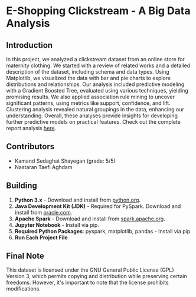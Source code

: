 # E-Shopping Clickstream - A Big Data Analysis

## Introduction
In this project, we analyzed a clickstream dataset from an online store for maternity clothing. We started with a review of related works and a detailed description of the dataset, including schema and data types. Using Matplotlib, we visualized the data with bar and pie charts to explore distributions and relationships. Our analysis included predictive modeling with a Gradient Boosted Tree, evaluated using various techniques, yielding promising results. We also applied association rule mining to uncover significant patterns, using metrics like support, confidence, and lift. Clustering analysis revealed natural groupings in the data, enhancing our understanding. Overall, these analyses provide insights for developing further predictive models on practical features. Check out the complete report analysis [here](https://docs.google.com/document/d/1NK89SPzYWs3y18eXTLbReuBRhSjyfPMD17CS1p-qzvA/edit?usp=sharing).

## Contributors
- Kamand Sedaghat Shayegan (grade: 5/5)
- Nastaran Taefi Aghdam 

## Building
1. **Python 3.x** - Download and install from [python.org](https://www.python.org/downloads/).
2. **Java Development Kit (JDK)** - Required for PySpark. Download and install from [oracle.com](https://www.oracle.com/java/technologies/javase-downloads.html).
3. **Apache Spark** - Download and install from [spark.apache.org](https://spark.apache.org/downloads.html).
4. **Jupyter Notebook** - Install via pip.
5. **Required Python Packages**: pyspark, matplotlib, pandas - Install via pip
6. **Run Each Project File**
 <!-- ## Distribution of Variables

### 1. Price 2
#### The price of a particular product is higher than the average price for the entire product category.
<img width="280" alt="price_2" src="https://github.com/KamandShayegan/bigdata-online-shopping/assets/77912859/7f4fcdde-cd6a-415a-bf84-0a76723dae40">

### 2. Location
#### Photo location on the page, the screen has been divided into six parts.
<img width="280" alt="location" src="https://github.com/KamandShayegan/bigdata-online-shopping/assets/77912859/851dd153-f5d3-4399-a63b-f766d073163e">

### 3. Page
#### Page number within the e-store website (from 1 to 5)
<img width="280" alt="page" src="https://github.com/KamandShayegan/bigdata-online-shopping/assets/77912859/f17c0a11-301d-4f84-b07e-35d2a1450bb6">

### 4. Distribution of orders by country
#### Most orders are from Poland, the Czech Republic, and Lithuania.
<img width="480" alt="distribution_of_orders_by_country" src="https://github.com/KamandShayegan/bigdata-online-shopping/assets/77912859/ca2d2d16-8395-44ce-b6e4-c4d6118e93fe">

### 5. Distribution of orders by price

<img width="480" alt="distribution_of_orders_by_price" src="https://github.com/KamandShayegan/bigdata-online-shopping/assets/77912859/0e2713de-8e4e-4f25-ada4-e0dc1d889a15">

### 6. Distribution of orders by color
<img width="480" alt="orders_by_color" src="https://github.com/KamandShayegan/bigdata-online-shopping/assets/77912859/1179f390-5de4-42cb-a5c0-a233952ea071">

### 7. Price over months
<img width="480" alt="price_over_months" src="https://github.com/KamandShayegan/bigdata-online-shopping/assets/77912859/e99c86dd-09ea-4a11-b0cf-e4534287caea">

## The relationship between the variables

### 1. Correlation
#### - Moreover, the most negative correlation belongs to “price” and “price 2”.
<img width="400" alt="correlation" src="https://github.com/KamandShayegan/bigdata-online-shopping/assets/77912859/96cf2cc6-23db-41c3-8ecb-7f976e8ea376">

### 2. Price distribution to product category
<img width="480" alt="price_dist_to_page_1" src="https://github.com/KamandShayegan/bigdata-online-shopping/assets/77912859/a7f9cf64-b3aa-4e1d-9940-a5a0e6dcaf29">


## Association Rules (Support, Confidence, and Lift)

### 1. Association rules for different products
#### - Customers who buy B10 are 4.85 times more likely also to buy B13, suggesting a bundling opportunity.
#### - Similarly, buying A3 significantly increases the likelihood of buying A2.
<img width="400" alt="association_rules" src="https://github.com/KamandShayegan/bigdata-online-shopping/assets/77912859/3e8dd3d1-78ed-465c-b7ae-7af3a509af3a">

## Predictive Analysis

### 1. The probability percentage of buying from a category in 4 specific price ranges
#### The price range (USD 18-82) was divided into four equal segments to calculate the proportion of each product category within those ranges.
<img width="480" alt="predictive" src="https://github.com/KamandShayegan/bigdata-online-shopping/assets/77912859/b401c6cd-2781-4169-8fd6-e964dc301983">

### 2. Model Evaluation and Results:
#### - Mean Absolute Error (MAE): 0.03974245497554473
#### - Mean Squared Error (MSE): 0.0064731610206736605
#### - R-squared (R2): 0.9999654853058938
#### - Accuracy: 0.89

<img width="480" alt="model_eval" src="https://github.com/KamandShayegan/bigdata-online-shopping/assets/77912859/6e3838d0-5f88-471d-af4e-16af2f7dc0bd">

## Clustering
Used **Elbow Method** to help with the number of clusters: 3

### 1. Order percentage in each cluster grouped by colour
<img width="480" alt="order_per_in_each_cluster_grouped_by_color" src="https://github.com/KamandShayegan/bigdata-online-shopping/assets/77912859/d13214f1-486d-4b22-ab8a-6d0f80c2dcb8">




### 2. Order percentage in each cluster grouped by main category
<img width="480" alt="order_perc_of_clusters_grouped_by_main_cat" src="https://github.com/KamandShayegan/bigdata-online-shopping/assets/77912859/19700e4d-df02-41a2-8d61-61132da286c7">
-->

## Final Note 
This dataset is licensed under the GNU General Public License (GPL) Version 3, which permits copying and distribution while preserving certain freedoms. However, it's important to note that the license prohibits modifications. 
